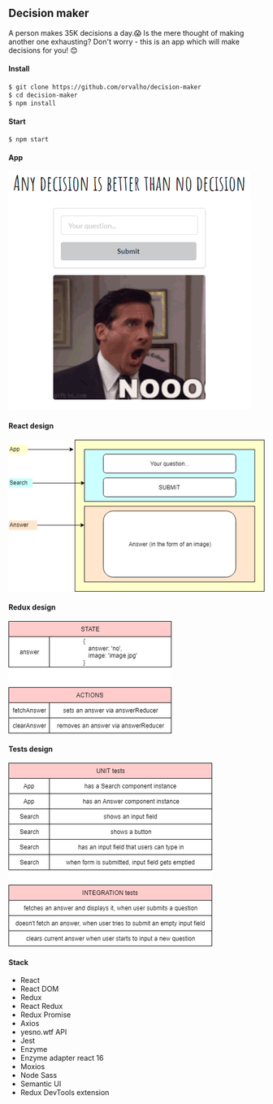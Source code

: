 ## Decision maker

A person makes 35K decisions a day.😱 Is the mere thought of making another one exhausting? Don't worry - this is an app which will make decisions for you! 😊

#### Install

    $ git clone https://github.com/orvalho/decision-maker
    $ cd decision-maker
    $ npm install

#### Start

    $ npm start

#### App

![app](public/img/app.png)

#### React design

![react](public/img/react.png)

#### Redux design

![redux](public/img/redux.png)

#### Tests design

![test](public/img/test.png)

#### Stack

-   React
-   React DOM
-   Redux
-   React Redux
-   Redux Promise
-   Axios
-   yesno.wtf API
-   Jest
-   Enzyme
-   Enzyme adapter react 16
-   Moxios
-   Node Sass
-   Semantic UI
-   Redux DevTools extension
